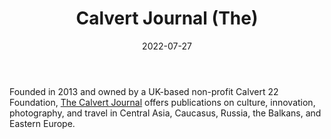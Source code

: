 ﻿---
title: "Calvert Journal (The)"
linkTitle: "Calvert Journal (The)"
contributor: ["Aizada Arystanbek"]
date: 2022-07-27
countries: ["Kazakhstan"]
category: ["Independent media"]
tags: ["media publication", "news", "International media", "culture"]
date_start: [2013]
date_end: []
data_type: ["news", "visuals"] 
language: ["English"]
description: [Offers publications on culture, innovation, photography, and travel in Central Asia, Caucasus, Russia, the Balkans, and Eastern Europe.]
---

Founded in 2013 and owned by a UK-based non-profit Calvert 22 Foundation, [The Calvert Journal](https://www.calvertjournal.com/) offers publications on culture, innovation, photography, and travel in Central Asia, Caucasus, Russia, the Balkans, and Eastern Europe.
